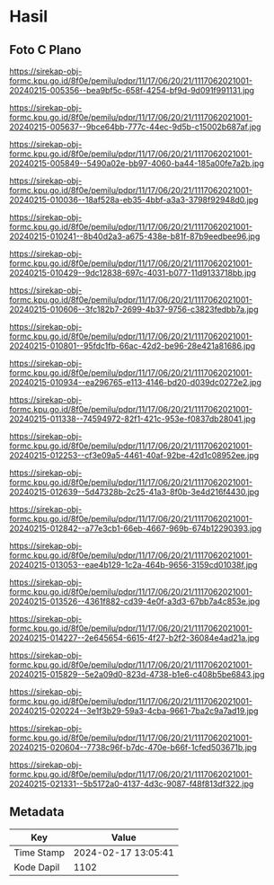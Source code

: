 # Hasil

## Foto C Plano

https://sirekap-obj-formc.kpu.go.id/8f0e/pemilu/pdpr/11/17/06/20/21/1117062021001-20240215-005356--bea9bf5c-658f-4254-bf9d-9d091f991131.jpg

https://sirekap-obj-formc.kpu.go.id/8f0e/pemilu/pdpr/11/17/06/20/21/1117062021001-20240215-005637--9bce64bb-777c-44ec-9d5b-c15002b687af.jpg

https://sirekap-obj-formc.kpu.go.id/8f0e/pemilu/pdpr/11/17/06/20/21/1117062021001-20240215-005849--5490a02e-bb97-4060-ba44-185a00fe7a2b.jpg

https://sirekap-obj-formc.kpu.go.id/8f0e/pemilu/pdpr/11/17/06/20/21/1117062021001-20240215-010036--18af528a-eb35-4bbf-a3a3-3798f92948d0.jpg

https://sirekap-obj-formc.kpu.go.id/8f0e/pemilu/pdpr/11/17/06/20/21/1117062021001-20240215-010241--8b40d2a3-a675-438e-b81f-87b9eedbee96.jpg

https://sirekap-obj-formc.kpu.go.id/8f0e/pemilu/pdpr/11/17/06/20/21/1117062021001-20240215-010429--9dc12838-697c-4031-b077-11d9133718bb.jpg

https://sirekap-obj-formc.kpu.go.id/8f0e/pemilu/pdpr/11/17/06/20/21/1117062021001-20240215-010606--3fc182b7-2699-4b37-9756-c3823fedbb7a.jpg

https://sirekap-obj-formc.kpu.go.id/8f0e/pemilu/pdpr/11/17/06/20/21/1117062021001-20240215-010801--95fdc1fb-66ac-42d2-be96-28e421a81686.jpg

https://sirekap-obj-formc.kpu.go.id/8f0e/pemilu/pdpr/11/17/06/20/21/1117062021001-20240215-010934--ea296765-e113-4146-bd20-d039dc0272e2.jpg

https://sirekap-obj-formc.kpu.go.id/8f0e/pemilu/pdpr/11/17/06/20/21/1117062021001-20240215-011338--74594972-82f1-421c-953e-f0837db28041.jpg

https://sirekap-obj-formc.kpu.go.id/8f0e/pemilu/pdpr/11/17/06/20/21/1117062021001-20240215-012253--cf3e09a5-4461-40af-92be-42d1c08952ee.jpg

https://sirekap-obj-formc.kpu.go.id/8f0e/pemilu/pdpr/11/17/06/20/21/1117062021001-20240215-012639--5d47328b-2c25-41a3-8f0b-3e4d216f4430.jpg

https://sirekap-obj-formc.kpu.go.id/8f0e/pemilu/pdpr/11/17/06/20/21/1117062021001-20240215-012842--a77e3cb1-66eb-4667-969b-674b12290393.jpg

https://sirekap-obj-formc.kpu.go.id/8f0e/pemilu/pdpr/11/17/06/20/21/1117062021001-20240215-013053--eae4b129-1c2a-464b-9656-3159cd01038f.jpg

https://sirekap-obj-formc.kpu.go.id/8f0e/pemilu/pdpr/11/17/06/20/21/1117062021001-20240215-013526--4361f882-cd39-4e0f-a3d3-67bb7a4c853e.jpg

https://sirekap-obj-formc.kpu.go.id/8f0e/pemilu/pdpr/11/17/06/20/21/1117062021001-20240215-014227--2e645654-6615-4f27-b2f2-36084e4ad21a.jpg

https://sirekap-obj-formc.kpu.go.id/8f0e/pemilu/pdpr/11/17/06/20/21/1117062021001-20240215-015829--5e2a09d0-823d-4738-b1e6-c408b5be6843.jpg

https://sirekap-obj-formc.kpu.go.id/8f0e/pemilu/pdpr/11/17/06/20/21/1117062021001-20240215-020224--3e1f3b29-59a3-4cba-9661-7ba2c9a7ad19.jpg

https://sirekap-obj-formc.kpu.go.id/8f0e/pemilu/pdpr/11/17/06/20/21/1117062021001-20240215-020604--7738c96f-b7dc-470e-b66f-1cfed503671b.jpg

https://sirekap-obj-formc.kpu.go.id/8f0e/pemilu/pdpr/11/17/06/20/21/1117062021001-20240215-021331--5b5172a0-4137-4d3c-9087-f48f813df322.jpg


## Metadata

| Key        | Value               |
| ---------- | ------------------- |
| Time Stamp | 2024-02-17 13:05:41 |
| Kode Dapil | 1102                |




